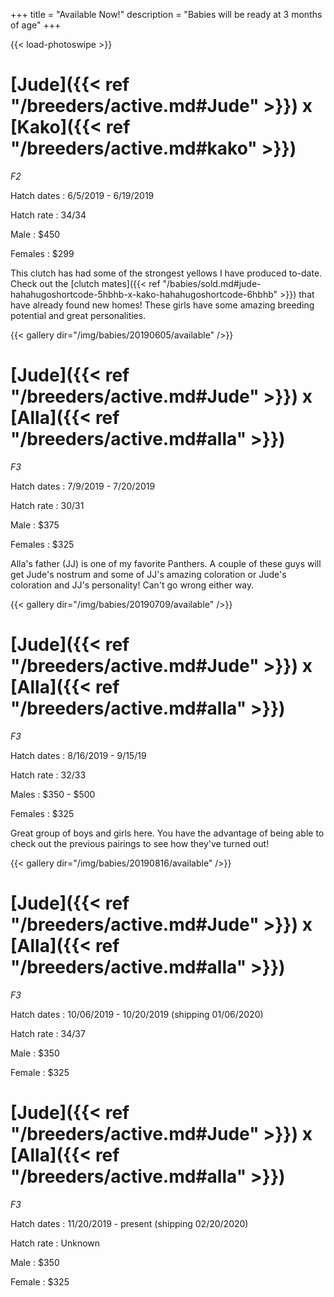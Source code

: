 +++
title = "Available Now!"
description = "Babies will be ready at 3 months of age"
+++

{{< load-photoswipe >}}

# [Jude]({{< ref "/breeders/active.md#Jude" >}}) x [Kako]({{< ref "/breeders/active.md#kako" >}}) 
*F2*

Hatch dates
: 6/5/2019 - 6/19/2019

Hatch rate
: 34/34

Male
: $450

Females
: $299

This clutch has had some of the strongest yellows I have produced to-date. Check out the [clutch mates]({{< ref "/babies/sold.md#jude-hahahugoshortcode-5hbhb-x-kako-hahahugoshortcode-6hbhb" >}}) that have already found new homes! These girls have some amazing breeding potential and great personalities.

{{< gallery dir="/img/babies/20190605/available" />}}

# [Jude]({{< ref "/breeders/active.md#Jude" >}}) x [Alla]({{< ref "/breeders/active.md#alla" >}})
*F3*

Hatch dates
: 7/9/2019 - 7/20/2019

Hatch rate
: 30/31

Male
: $375

Females
: $325

Alla's father (JJ) is one of my favorite Panthers. A couple of these guys will get Jude's nostrum and some of JJ's amazing coloration or Jude's coloration and JJ's personality! Can't go wrong either way.

{{< gallery dir="/img/babies/20190709/available" />}}

# [Jude]({{< ref "/breeders/active.md#Jude" >}}) x [Alla]({{< ref "/breeders/active.md#alla" >}})
*F3*

Hatch dates
: 8/16/2019 - 9/15/19

Hatch rate
: 32/33

Males
: $350 - $500

Females
: $325

Great group of boys and girls here. You have the advantage of being able to check out the previous pairings to see how they've turned out!

{{< gallery dir="/img/babies/20190816/available" />}}

# [Jude]({{< ref "/breeders/active.md#Jude" >}}) x [Alla]({{< ref "/breeders/active.md#alla" >}})
*F3*

Hatch dates
: 10/06/2019 - 10/20/2019 (shipping 01/06/2020)

Hatch rate
: 34/37

Male
: $350

Female
: $325

# [Jude]({{< ref "/breeders/active.md#Jude" >}}) x [Alla]({{< ref "/breeders/active.md#alla" >}})
*F3*

Hatch dates
: 11/20/2019 - present (shipping 02/20/2020)

Hatch rate
: Unknown

Male
: $350

Female
: $325
